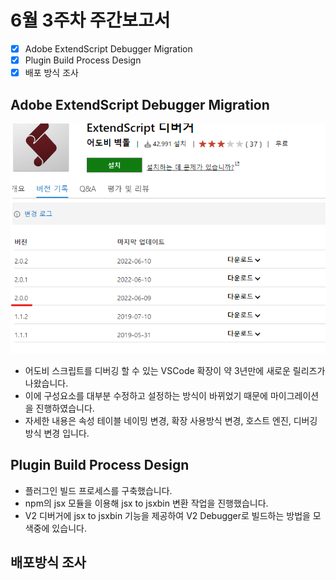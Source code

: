 # 6월 3주차 주간보고서

- [x] Adobe ExtendScript Debugger Migration
- [x] Plugin Build Process Design
- [x] 배포 방식 조사

## Adobe ExtendScript Debugger Migration

![마이그레이션](./asset/마이그레이션.png)

- 어도비 스크립트를 디버깅 할 수 있는 VSCode 확장이 약 3년만에 새로운 릴리즈가 나왔습니다.
- 이에 구성요소를 대부분 수정하고 설정하는 방식이 바뀌었기 때문에 마이그레이션을 진행하였습니다.
- 자세한 내용은 속성 테이블 네이밍 변경, 확장 사용방식 변경, 호스트 엔진, 디버깅 방식 변경 입니다.

## Plugin Build Process Design

- 플러그인 빌드 프로세스를 구축했습니다.
- npm의 jsx 모듈을 이용해 jsx to jsxbin 변환 작업을 진행했습니다.
- V2 디버거에 jsx to jsxbin 기능을 제공하여 V2 Debugger로 빌드하는 방법을 모색중에 있습니다.

## 배포방식 조사
